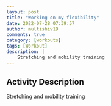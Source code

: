 ```yaml
---
layout: post
title: "Working on my flexibility"
date: 2022-07-28 07:39:57
author: multishiv19
comments: true
category: [workouts]
tags: [Workout]
description: |
    Stretching and mobility training
---
```



## Activity Description
Stretching and mobility training


<div width='100%' class='strava-embed-placeholder' data-embed-type='activity' data-embed-id='7539319912'></div>
<script src='https://strava-embeds.com/embed.js'></script>
